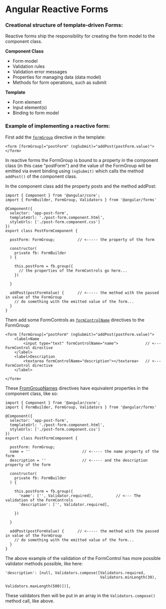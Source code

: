 # Angular Reactive Forms

### Creational structure of template-driven Forms:

Reactive forms ship the responsibility for creating the form model to the component class.

**Component Class**

* Form model
* Validation rules
* Validation error messages
* Properties for managing data \(data model\)
* Methods for form operations, such as submit

**Template**

* Form element
* Input element\(s\)
* Binding to form model

### Example of implementing a reactive form:

First add the [`formGroup`](https://angular.io/api/forms/FormGroupDirective) directive in the template:

```
<form [formGroup]="postForm" (ngSubmit)="addPost(postForm.value)">
</form>
```

In reactive forms the FormGroup is bound to a property in the component class \(in this case "postForm"\) and the value of the FormGroup will be emitted via event binding using `(ngSubmit)` which calls the method `addPost()` of the component class.

In the component class add the property posts and the method addPost:

```
import { Component } from '@angular/core';
import { FormBuilder, FormGroup, Validators } from '@angular/forms'

@Component({
  selector: 'app-post-form',
  templateUrl: './post-form.component.html',
  styleUrls: ['./post-form.component.css']
})
export class PostFormComponent {

  postForm: FormGroup;          // <----- the property of the form

  constructor(
    private fb: FormBuilder
  ) {

    this.postForm = fb.group({
      // the properties of the FormControls go here...
    })

  }

  addPost(postFormValue) {      // <----- the method with the passed in value of the FormGroup
    // do something with the emitted value of the form...
  }
}
```

Them add some FormControls as [`formControlName`](https://angular.io/api/forms/FormControlName) directives to the FormGroup:

```
<form [formGroup]="postForm" (ngSubmit)="addPost(postForm.value)">
    <label>Name
        <input type="text" formControlName="name">            // <--- FormControl directive
    </label>
    <label>Description
        <textarea formControlName="description"></textarea>   // <--- FormControl directive
    </label>

</form>
```

These [FromGroupNames](https://angular.io/api/forms/FormGroupName) directives have equivalent properties in the component class, like so:

```
import { Component } from '@angular/core';
import { FormBuilder, FormGroup, Validators } from '@angular/forms'

@Component({
  selector: 'app-post-form',
  templateUrl: './post-form.component.html',
  styleUrls: ['./post-form.component.css']
})
export class PostFormComponent {

  postForm: FormGroup;
  name = ''                       // <----- the name property of the form
  description = ''                // <----- and the description property of the form

  constructor(
    private fb: FormBuilder
  ) {

    this.postForm = fb.group({
      'name': ['', Validator.required],          // <--- The validation of the FormControls
      'description': ['', Validator.required],

    })

  }

  addPost(postFormValue) {      // <----- the method with the passed in value of the FormGroup
    // do something with the emitted value of the form...
  }
}
```

The above example of the validation of the FormControl has more possible validator methods possible, like here:

```
'description': [null, Validators.compose([Validators.required, 
                                          Validators.minLength(30), 
                                          Validators.maxLength(500)])],
```

These validators then will be put in an array in the `Validators.compose()` method call, like above.

